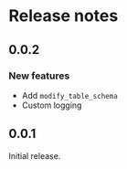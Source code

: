 # Release notes

## 0.0.2

### New features

- Add `modify_table_schema`
- Custom logging


## 0.0.1

Initial release.

